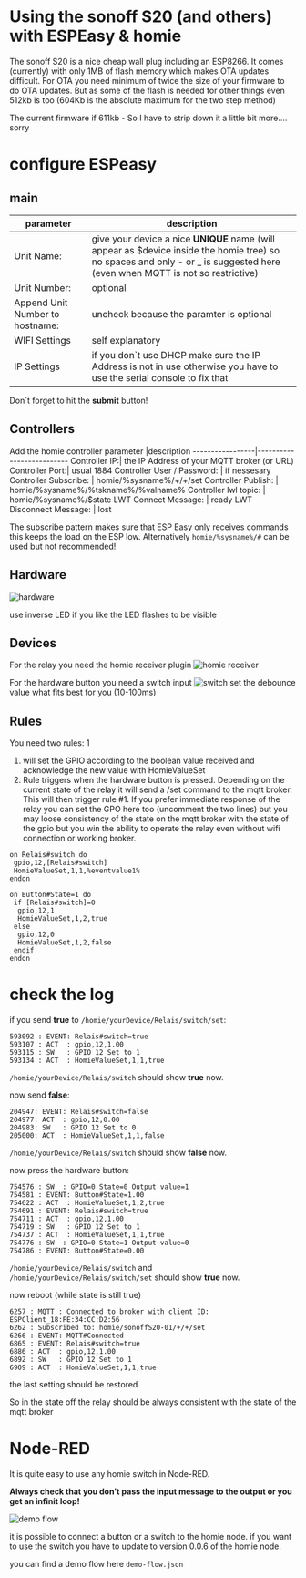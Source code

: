 # Using the sonoff S20 (and others) with ESPEasy & homie
The sonoff S20 is a nice cheap wall plug including an ESP8266. It comes (currently) with only 1MB of flash memory which makes OTA updates difficult. For OTA you need minimum of twice the size of your firmware to do OTA updates. But as some of the flash is needed for other things even 512kb is too  (604Kb is the absolute maximum for the two step method)

The current firmware if 611kb - So I have to strip down it a little bit more.... sorry

# configure ESPeasy
## main
parameter        |description
-----------------|--------------------------
Unit Name:|give your device a nice **UNIQUE** name (will appear as $device inside the homie tree) so no spaces and only - or _ is suggested here (even when MQTT is not so restrictive)
Unit Number:| optional
Append Unit Number to hostname:| uncheck because the paramter is optional
WIFI Settings| self explanatory
IP Settings| if you don`t use DHCP make sure the IP Address is not in use otherwise you have to use the serial console to fix that

Don`t forget to hit the **submit** button!

## Controllers
Add the homie controller
parameter        |description
-----------------|--------------------------
Controller IP:| the IP Address of your MQTT broker (or URL)
Controller Port:| usual 1884
Controller User / Password: | if nessesary
Controller Subscribe: | homie/%sysname%/+/+/set
Controller Publish: | homie/%sysname%/%tskname%/%valname%
Controller lwl topic: | homie/%sysname%/$state
LWT Connect Message: | ready
LWT Disconnect Message: | lost 

The subscribe pattern makes sure that ESP Easy only receives commands this keeps the load on the ESP low. Alternatively `homie/%sysname%/#` can be used but not recommended!

## Hardware
![hardware](./screenshots/hardware.png)

use inverse LED if you like the LED flashes to be visible
## Devices
For the relay you need the homie receiver plugin
![homie receiver](./screenshots/devices.png)

For the hardware button you need a switch input
![switch](./screenshots/switch.png)
set the debounce value what fits best for you (10-100ms)

## Rules
You need two rules: 1
1. will set the GPIO according to the boolean value received and acknowledge the new value with HomieValueSet
2. Rule triggers when the hardware button is pressed. Depending on the current state of the relay it will send a /set command to the mqtt broker. This will then trigger rule #1. If you prefer immediate response of the relay you can set the GPO here too (uncomment the two lines) but you may loose consistency of the state on the mqtt broker with the state of the gpio but you win the ability to operate the relay even without wifi connection or working broker.

```
on Relais#switch do
 gpio,12,[Relais#switch]
 HomieValueSet,1,1,%eventvalue1%
endon

on Button#State=1 do
 if [Relais#switch]=0
  gpio,12,1
  HomieValueSet,1,2,true
 else
  gpio,12,0
  HomieValueSet,1,2,false
 endif
endon
```

# check the log

if you send **true** to `/homie/yourDevice/Relais/switch/set`:
```
593092 : EVENT: Relais#switch=true
593107 : ACT  : gpio,12,1.00
593115 : SW   : GPIO 12 Set to 1
593134 : ACT  : HomieValueSet,1,1,true
```
`/homie/yourDevice/Relais/switch` should show **true** now.

now send **false**:
```
204947: EVENT: Relais#switch=false
204977: ACT  : gpio,12,0.00
204983: SW   : GPIO 12 Set to 0
205000: ACT  : HomieValueSet,1,1,false
```
`/homie/yourDevice/Relais/switch` should show **false** now.


now press the hardware button:
```
754576 : SW  : GPIO=0 State=0 Output value=1
754581 : EVENT: Button#State=1.00
754622 : ACT  : HomieValueSet,1,2,true
754691 : EVENT: Relais#switch=true
754711 : ACT  : gpio,12,1.00
754719 : SW   : GPIO 12 Set to 1
754737 : ACT  : HomieValueSet,1,1,true
754776 : SW  : GPIO=0 State=1 Output value=0
754786 : EVENT: Button#State=0.00
```
`/homie/yourDevice/Relais/switch` and `/homie/yourDevice/Relais/switch/set` should show **true** now.

now reboot (while state is still true)
```
6257 : MQTT : Connected to broker with client ID: ESPClient_18:FE:34:CC:D2:56
6262 : Subscribed to: homie/sonoffS20-01/+/+/set
6266 : EVENT: MQTT#Connected
6865 : EVENT: Relais#switch=true
6886 : ACT  : gpio,12,1.00
6892 : SW   : GPIO 12 Set to 1
6909 : ACT  : HomieValueSet,1,1,true
```
the last setting should be restored

So in the state off the relay should be always consistent with the state of the mqtt broker

# Node-RED

It is quite easy to use any homie switch in Node-RED. 

**Always check that you don't pass the input message to the output or you get an infinit loop!**

![demo flow](./screenshots/Node-RED.png)

it is possible to connect a button or a switch to the homie node. if you want to use the switch you have to update to version 0.0.6 of the homie node.

you can find a demo flow here `demo-flow.json`